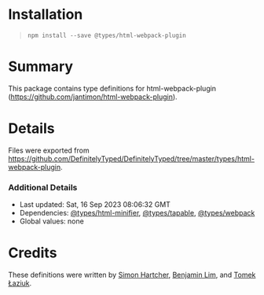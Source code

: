 # Installation
> `npm install --save @types/html-webpack-plugin`

# Summary
This package contains type definitions for html-webpack-plugin (https://github.com/jantimon/html-webpack-plugin).

# Details
Files were exported from https://github.com/DefinitelyTyped/DefinitelyTyped/tree/master/types/html-webpack-plugin.

### Additional Details
 * Last updated: Sat, 16 Sep 2023 08:06:32 GMT
 * Dependencies: [@types/html-minifier](https://npmjs.com/package/@types/html-minifier), [@types/tapable](https://npmjs.com/package/@types/tapable), [@types/webpack](https://npmjs.com/package/@types/webpack)
 * Global values: none

# Credits
These definitions were written by [Simon Hartcher](https://github.com/deevus), [Benjamin Lim](https://github.com/bumbleblym), and [Tomek Łaziuk](https://github.com/tlaziuk).
